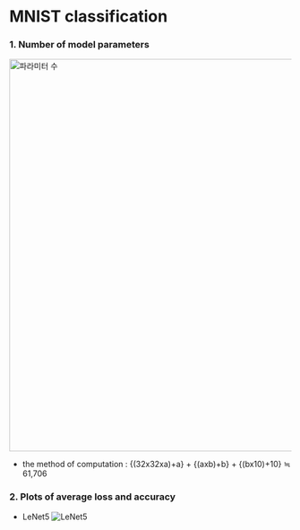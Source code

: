 # MNIST classification
### 1. Number of model parameters 
<img width="700" alt="파라미터 수" src="https://github.com/jiwwnn/mnist_classification/assets/134251617/6a06f596-8040-470d-b0ed-5dd2d07d974b">

- the method of computation : {(32x32xa)+a} + {(axb)+b} + {(bx10)+10} ≒ 61,706 
### 2. Plots of average loss and accuracy
- LeNet5
![LeNet5](https://github.com/jiwwnn/mnist_classification/assets/134251617/4f10c973-574f-4613-bdce-b0924a3ef00f)

